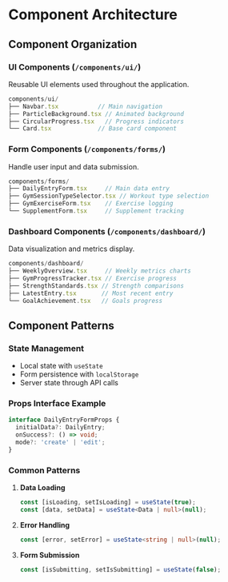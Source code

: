 # Component Architecture

## Component Organization

### UI Components (`/components/ui/`)
Reusable UI elements used throughout the application.

```typescript
components/ui/
├── Navbar.tsx           // Main navigation
├── ParticleBackground.tsx // Animated background
├── CircularProgress.tsx   // Progress indicators
└── Card.tsx             // Base card component
```

### Form Components (`/components/forms/`)
Handle user input and data submission.

```typescript
components/forms/
├── DailyEntryForm.tsx     // Main data entry
├── GymSessionTypeSelector.tsx // Workout type selection
├── GymExerciseForm.tsx    // Exercise logging
└── SupplementForm.tsx     // Supplement tracking
```

### Dashboard Components (`/components/dashboard/`)
Data visualization and metrics display.

```typescript
components/dashboard/
├── WeeklyOverview.tsx     // Weekly metrics charts
├── GymProgressTracker.tsx // Exercise progress
├── StrengthStandards.tsx // Strength comparisons
├── LatestEntry.tsx       // Most recent entry
└── GoalAchievement.tsx   // Goals progress
```

## Component Patterns

### State Management
- Local state with `useState`
- Form persistence with `localStorage`
- Server state through API calls

### Props Interface Example
```typescript
interface DailyEntryFormProps {
  initialData?: DailyEntry;
  onSuccess?: () => void;
  mode?: 'create' | 'edit';
}
```

### Common Patterns
1. **Data Loading**
   ```typescript
   const [isLoading, setIsLoading] = useState(true);
   const [data, setData] = useState<Data | null>(null);
   ```

2. **Error Handling**
   ```typescript
   const [error, setError] = useState<string | null>(null);
   ```

3. **Form Submission**
   ```typescript
   const [isSubmitting, setIsSubmitting] = useState(false);
   ```
